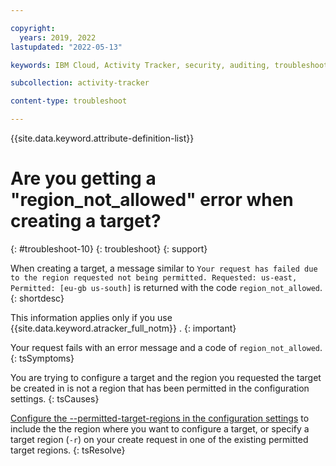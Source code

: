 ```yaml
---

copyright:
  years: 2019, 2022
lastupdated: "2022-05-13"

keywords: IBM Cloud, Activity Tracker, security, auditing, troubleshooting

subcollection: activity-tracker

content-type: troubleshoot

---
```


{{site.data.keyword.attribute-definition-list}}

# Are you getting a "region_not_allowed" error when creating a target?
{: #troubleshoot-10}
{: troubleshoot}
{: support}

When creating a target, a message similar to `Your request has failed due to the region requested not being permitted. Requested: us-east, Permitted: [eu-gb us-south]` is returned with the code `region_not_allowed`.
{: shortdesc}


This information applies only if you use {{site.data.keyword.atracker_full_notm}} .
{: important}


Your request fails with an error message and a code of `region_not_allowed`.
{: tsSymptoms}

You are trying to configure a target and the region you requested the target be created in is not a region that has been permitted in the configuration settings.
{: tsCauses}

[Configure the --permitted-target-regions in the configuration settings](/docs/activity-tracker?topic=activity-tracker-settings&interface=cli) to include the the region where you want to configure a target, or specify a target region (`-r`) on your create request in one of the existing permitted target regions.
{: tsResolve}


